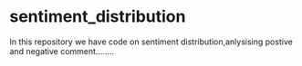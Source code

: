 # sentiment_distribution
In this repository we have code on sentiment distribution,anlysising postive and negative comment........
